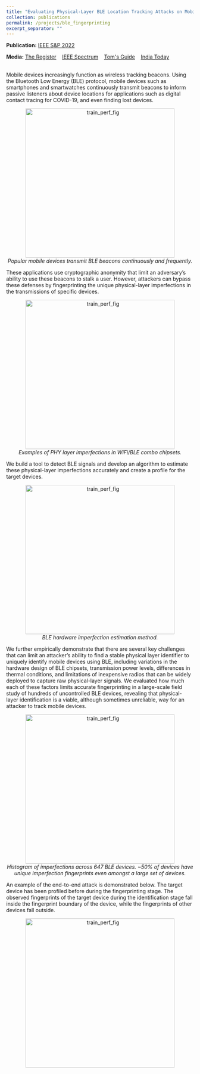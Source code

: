 ```yaml
---
title: "Evaluating Physical-Layer BLE Location Tracking Attacks on Mobile Devices"
collection: publications
permalink: /projects/ble_fingerprinting
excerpt_separator: ""
---
```


**Publication:** [IEEE S&P 2022](https://ieeexplore.ieee.org/abstract/document/9833758)

**Media:** [The Register](https://www.theregister.com/2021/10/22/bluetooth_tracking_device/) 
&nbsp;&nbsp;
[IEEE Spectrum](https://spectrum.ieee.org/bluetooth-security)
&nbsp;&nbsp;
[Tom's Guide](https://www.tomsguide.com/news/bluetooth-device-tracking)
&nbsp;&nbsp;
[India Today](https://www.indiatoday.in/technology/news/story/bluetooth-on-phone-can-reveal-the-location-of-a-user-a-new-study-finds-1874760-2021-11-09)

<br>
Mobile devices increasingly function as wireless tracking beacons. Using the Bluetooth Low Energy (BLE) protocol, mobile devices such as smartphones and smartwatches continuously transmit beacons to inform passive listeners about device locations for applications such as digital contact tracing for COVID-19, and even finding lost devices. 

<p align="center">
 <img src="http://HadiGivehchian.github.io/images/ble1.jpg" alt="train_perf_fig" width="400"/>
    <br>
    <em>Popular mobile devices transmit BLE beacons continuously and frequently.</em>
</p>

These applications use cryptographic anonymity that limit an adversary’s ability to use these beacons to stalk a user. However, attackers can bypass these defenses by fingerprinting the unique physical-layer imperfections in the transmissions of specific devices. 

<p align="center">
 <img src="http://HadiGivehchian.github.io/images/ble2.jpg" alt="train_perf_fig" width="400"/>
    <br>
    <em>Examples of PHY layer imperfections in WiFi/BLE combo chipsets.</em>
</p>

We build a tool to detect BLE signals and develop an algorithm to estimate these physical-layer imperfections accurately and create a profile for the target devices.

<p align="center">
 <img src="http://HadiGivehchian.github.io/images/ble3.jpg" alt="train_perf_fig" width="400"/>
    <br>
    <em>BLE hardware imperfection estimation method.</em>
</p>

We further empirically demonstrate that there are several key challenges that can limit an attacker’s ability to find a stable physical layer identifier to uniquely identify mobile devices using BLE, including variations in the hardware design of BLE chipsets, transmission power levels, differences in thermal conditions, and limitations of inexpensive radios that can be widely deployed to capture raw physical-layer signals. We evaluated how much each of these factors limits accurate fingerprinting in a large-scale field study of hundreds of uncontrolled BLE devices, revealing that physical-layer identification is a viable, although sometimes unreliable, way for an attacker to track mobile devices.

<p align="center">
 <img src="http://HadiGivehchian.github.io/images/ble4.jpg" alt="train_perf_fig" width="400"/>
    <br>
    <em>Histogram of imperfections across 647 BLE devices. ~50% of devices have unique imperfection fingerprints even amongst a large set of devices.</em>
</p>

An example of the end-to-end attack is demonstrated below. The target device has been profiled before during the fingerprinting stage. The observed fingerprints of the target device during the identification stage fall inside the fingerprint boundary of the device, while the fingerprints of other devices fall outside.

<p align="center">
 <img src="http://HadiGivehchian.github.io/images/BLE_attack.gif" alt="train_perf_fig" width="400"/>
</p>
